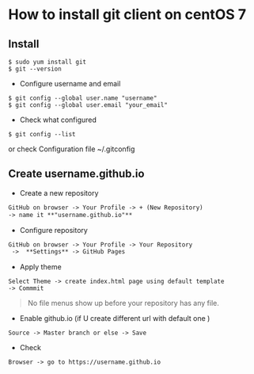 
# How to install git client on centOS 7

## Install

```
$ sudo yum install git
$ git --version
```

* Configure username and email
```
$ git config --global user.name "username"
$ git config --global user.email "your_email"
```

* Check what configured
```
$ git config --list
```
or check Configuration file  ~/.gitconfig

## Create username.github.io

* Create a new repository 

```markdown
GitHub on browser -> Your Profile -> + (New Repository) 
-> name it **"username.github.io"**
```

* Configure repository 
```markdown
GitHub on browser -> Your Profile -> Your Repository
 ->  **Settings** -> GitHub Pages
```

 * Apply theme
```
Select Theme -> create index.html page using default template
-> Commmit
```

> No file menus show up before your repository has any file.

 * Enable github.io (if U create different url with default one )
```
Source -> Master branch or else -> Save
```

 * Check
```
Browser -> go to https://username.github.io
```
